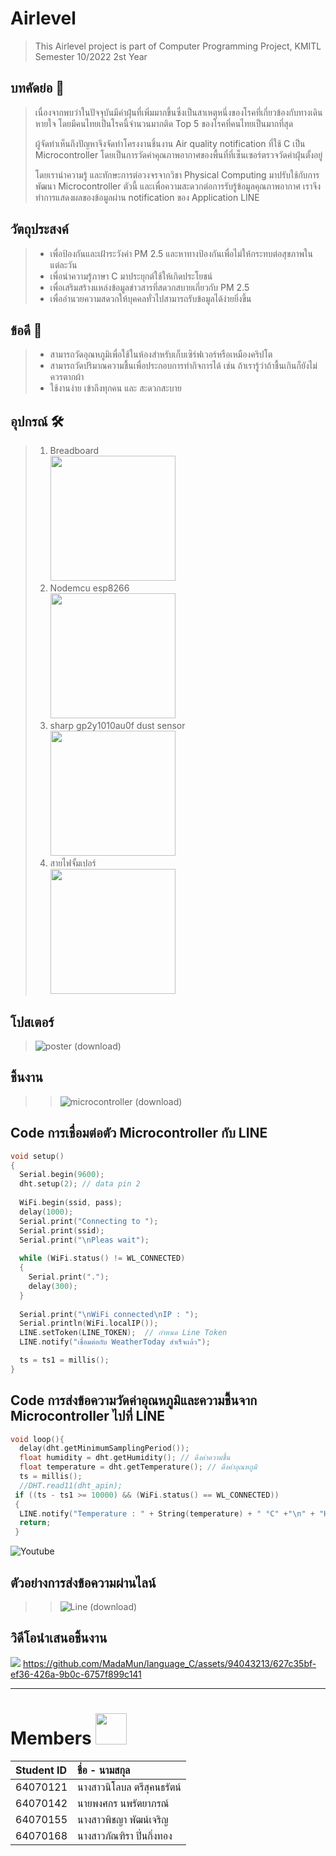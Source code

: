 # Airlevel
> This Airlevel project is part of Computer Programming Project, KMITL Semester 10/2022 2st Year
 ## บทคัดย่อ 📝
> เนื่องจากพบว่าในปัจจุบันมีค่าฝุ่นที่เพิ่มมากขึ้นซึ่งเป็นสาเหตุหนึ่งของโรคที่เกี่ยวข้องกับทางเดินหายใจ โดยมีคนไทยเป็นโรคนี้จำนวนมากติด Top 5 ของโรคที่คนไทยเป็นมากที่สุด
>    
> ผู้จัดทำเห็นถึงปัญหาจึงจัดทำโครงงานชิ้นงาน Air quality notification ที่ใช้ C เป็น Microcontroller โดยเป็นการวัดค่าคุณภาพอากาศของพื้นที่ที่เซ็นเซอร์ตรวจวัดค่าฝุ่นตั้งอยู่  
>
> โดยเรานำความรู้ และทักษะการต่อวงจรจากวิชา Physical Computing มาปรับใช้กับการพัฒนา Microcontroller ตัวนี้ และเพื่อความสะดวกต่อการรับรู้ข้อมูลคุณภาพอากาศ เราจึงทำการแสดงผลของข้อมูลผ่าน notification ของ Application LINE
## วัตถุประสงค์ 
> * เพื่อป้องกันและเฝ้าระวังค่า PM 2.5 และหาทางป้องกันเพื่อไม่ให้กระทบต่อสุขภาพในแต่ละวัน
> * เพื่อนำความรู้ภาษา C มาประยุกต์ใช้ให้เกิดประโยชน์
> * เพื่อเสริมสร้างแหล่งข้อมูลข่าวสารที่สดวกสบายเกี่ยวกับ PM 2.5
> * เพื่ออำนวยความสดวกให้บุคคลทั่วไปสามารถรับข้อมูลได้ง่ายยิ่งขึ้น
## ข้อดี 💚
> * สามารถวัดอุณหภูมิเพื่อใช้ในห้องสำหรับเก็บเซิร์ฟเวอร์หรือเหมืองคริปโต
> * สามารถวัดปริมาณความชื้นเพื่อประกอบการทำกิจการได้ เช่น ถ้าเรารู้ว่าถ้าชื้นเกินก็ยังไม่ควรตากผ้า
> * ใช้งานง่าย เข้าถึงทุกคน และ สะดวกสะบาย
## อุปกรณ์ 🛠
> 1. Breadboard  
> <img src="https://github.com/MadaMun/language_C/assets/94043213/4f984cb9-8093-4ce5-9acf-8c4d924d9c1b" width="200" height="200" /></br> 
> 2. Nodemcu esp8266  
> <img src="https://github.com/MadaMun/language_C/assets/94043213/7a771aa4-5dcf-404d-b279-35bdd114d90d" width="200" height="200" /></br> 
> 3. sharp gp2y1010au0f dust sensor  
> <img src="https://github.com/MadaMun/language_C/assets/94043213/27dc01a0-2a05-4140-9624-31254541cdd0" width="200" height="200" /></br> 
> 4. สายไฟจั้มเปอร์  
> <img src="https://github.com/MadaMun/language_C/assets/94043213/9d675d9f-e22b-484d-ae68-75eed5378bcc" width="200" height="200" /></br> 


## โปสเตอร์
> ![poster (download)](https://media.discordapp.net/attachments/865671142626033694/974339698401116220/poster_compro.jpg?width=496&height=702)
## ชิ้นงาน
> >  ![microcontroller (download)](https://media.discordapp.net/attachments/865671142626033694/974340163226456105/279963943_378952927534906_8536625025542008159_n.jpg?width=526&height=701)
## Code การเชื่อมต่อตัว Microcontroller กับ LINE
```C
void setup()
{
  Serial.begin(9600);
  dht.setup(2); // data pin 2
  
  WiFi.begin(ssid, pass); 
  delay(1000);
  Serial.print("Connecting to ");
  Serial.print(ssid);
  Serial.print("\nPleas wait"); 
  
  while (WiFi.status() != WL_CONNECTED) 
  {
    Serial.print(".");
    delay(300);
  }
  
  Serial.print("\nWiFi connected\nIP : ");
  Serial.println(WiFi.localIP());
  LINE.setToken(LINE_TOKEN);  // กำหนด Line Token
  LINE.notify("เชื่อมต่อกับ WeatherToday สำเร็จเเล้ว");

  ts = ts1 = millis();
}
```
## Code การส่งข้อความวัดค่าอุณหภูมิและความชื้นจาก Microcontroller ไปที่ LINE
```C
void loop(){
  delay(dht.getMinimumSamplingPeriod());
  float humidity = dht.getHumidity(); // ดึงค่าความชื้น
  float temperature = dht.getTemperature(); // ดึงค่าอุณหภูมิ
  ts = millis();
  //DHT.read11(dht_apin);
 if ((ts - ts1 >= 10000) && (WiFi.status() == WL_CONNECTED))
 { 
  LINE.notify("Temperature : " + String(temperature) + " °C" +"\n" + "Humidity : " + String(humidity)) + " %";
  return;
 } 
```
![Youtube](https://github.com/MadaMun/language_C/assets/94043213/86e723f7-8323-46f6-ac53-1571b47a07c0)
## ตัวอย่างการส่งข้อความผ่านไลน์
> >  ![Line (download)](https://media.discordapp.net/attachments/865671142626033694/974340163775905892/279510677_733612044304531_965625920282107422_n.png?width=324&height=701)
## วิดีโอนำเสนอชิ้นงาน

![](https://github.com/MadaMun/language_C/assets/94043213/627c35bf-ef36-426a-9b0c-6757f899c141)
https://github.com/MadaMun/language_C/assets/94043213/627c35bf-ef36-426a-9b0c-6757f899c141


---
# Members <img src="https://www.iwlconsulting.com/wp-content/uploads/2020/09/teamwork-icon-200x200-1.gif"  width="50">

| Student ID | ชื่อ - นามสกุล |
| :--------  | :-------- |
|   64070121 |   นางสาวนิโลบล ตรีสุคนธรัตน์ |
|   64070142 |   	นายพงศกร นพรัตยาภรณ์   |
|   64070155 |   	นางสาวพิชญา พัฒน์เจริญ  |
|   64070168   |   นางสาวภัณฑิรา ปิ่นกิ่งทอง |
